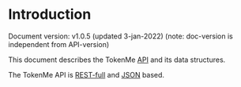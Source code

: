 # Introduction

Document version: <span class="mono"> v1.0.5 </span> (updated 3-jan-2022) (note: doc-version is independent from API-version)

This document describes the TokenMe [API](https://en.wikipedia.org/wiki/API) and its data structures.

The TokenMe API is [REST-full](https://en.wikipedia.org/wiki/Representational_state_transfer) and [JSON](https://en.wikipedia.org/wiki/JSON) based.
